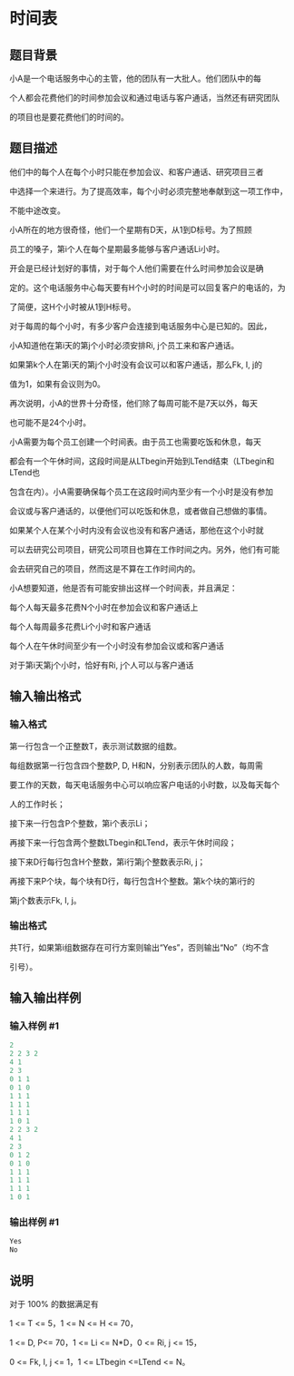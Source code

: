 # 时间表

## 题目背景

小A是一个电话服务中心的主管，他的团队有一大批人。他们团队中的每

个人都会花费他们的时间参加会议和通过电话与客户通话，当然还有研究团队

的项目也是要花费他们的时间的。

## 题目描述

他们中的每个人在每个小时只能在参加会议、和客户通话、研究项目三者

中选择一个来进行。为了提高效率，每个小时必须完整地奉献到这一项工作中，

不能中途改变。

小A所在的地方很奇怪，他们一个星期有D天，从1到D标号。为了照顾

员工的嗓子，第i个人在每个星期最多能够与客户通话Li小时。

开会是已经计划好的事情，对于每个人他们需要在什么时间参加会议是确

定的。这个电话服务中心每天要有H个小时的时间是可以回复客户的电话的，为

了简便，这H个小时被从1到H标号。

对于每周的每个小时，有多少客户会连接到电话服务中心是已知的。因此，

小A知道他在第i天的第j个小时必须安排Ri, j个员工来和客户通话。

如果第k个人在第i天的第j个小时没有会议可以和客户通话，那么Fk, I, j的

值为1，如果有会议则为0。

再次说明，小A的世界十分奇怪，他们除了每周可能不是7天以外，每天

也可能不是24个小时。

小A需要为每个员工创建一个时间表。由于员工也需要吃饭和休息，每天

都会有一个午休时间，这段时间是从LTbegin开始到LTend结束（LTbegin和LTend也

包含在内）。小A需要确保每个员工在这段时间内至少有一个小时是没有参加

会议或与客户通话的，以便他们可以吃饭和休息，或者做自己想做的事情。

如果某个人在某个小时内没有会议也没有和客户通话，那他在这个小时就

可以去研究公司项目，研究公司项目也算在工作时间之内。另外，他们有可能

会去研究自己的项目，然而这是不算在工作时间内的。

小A想要知道，他是否有可能安排出这样一个时间表，并且满足：

每个人每天最多花费N个小时在参加会议和客户通话上

每个人每周最多花费Li个小时和客户通话

每个人在午休时间至少有一个小时没有参加会议或和客户通话

对于第i天第j个小时，恰好有Ri, j个人可以与客户通话

## 输入输出格式

### 输入格式

第一行包含一个正整数T，表示测试数据的组数。

每组数据第一行包含四个整数P, D, H和N，分别表示团队的人数，每周需

要工作的天数，每天电话服务中心可以响应客户电话的小时数，以及每天每个

人的工作时长；

接下来一行包含P个整数，第i个表示Li；

再接下来一行包含两个整数LTbegin和LTend，表示午休时间段；

接下来D行每行包含H个整数，第i行第j个整数表示Ri, j；

再接下来P个块，每个块有D行，每行包含H个整数。第k个块的第i行的

第j个数表示Fk, I, j。

### 输出格式

共T行，如果第i组数据存在可行方案则输出“Yes”，否则输出“No”（均不含

引号）。

## 输入输出样例

### 输入样例 #1

```cpp
2
2 2 3 2
4 1
2 3
0 1 1
0 1 0
1 1 1
1 1 1
1 1 1
1 0 1
2 2 3 2
4 1
2 3
0 1 2
0 1 0
1 1 1
1 1 1
1 1 1
1 0 1
```


### 输出样例 #1

```cpp
Yes
No
```


## 说明

对于 100% 的数据满足有

1 <= T <= 5，1 <= N <= H <= 70，

1 <= D, P<= 70，1 <= Li <= N\*D，0 <= Ri, j <= 15，

0 <= Fk, I, j <= 1，1 <= LTbegin <=LTend <= N。

